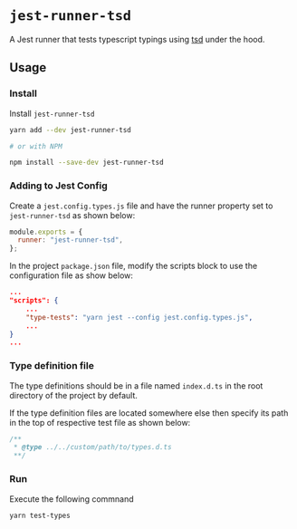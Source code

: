 # `jest-runner-tsd`

A Jest runner that tests typescript typings using [tsd](https://github.com/SamVerschueren/tsd) under the hood.

## Usage

### Install

Install `jest-runner-tsd`

```bash
yarn add --dev jest-runner-tsd

# or with NPM

npm install --save-dev jest-runner-tsd
```

### Adding to Jest Config

Create a `jest.config.types.js` file and have the runner property set to `jest-runner-tsd` as shown below:

```js
module.exports = {
  runner: "jest-runner-tsd",
};
```

In the project `package.json` file, modify the scripts block to use the configuration file as show below:

```json
...
"scripts": {
    ...
    "type-tests": "yarn jest --config jest.config.types.js",
    ...
}
...
```

### Type definition file

The type definitions should be in a file named `index.d.ts` in the root directory of the project by default.

If the type definition files are located somewhere else then specify its path in the top of respective test file as shown below:

```ts
/**
 * @type ../../custom/path/to/types.d.ts
 **/
```

### Run

Execute the following commnand

```
yarn test-types
```
